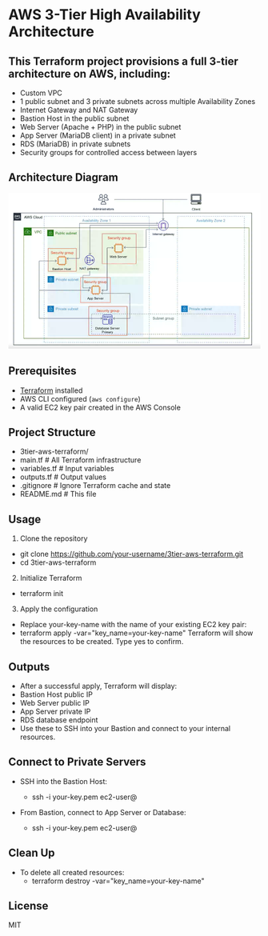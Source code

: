 # AWS 3-Tier High Availability Architecture
##  This Terraform project provisions a full 3-tier architecture on AWS, including:
- Custom VPC
- 1 public subnet and 3 private subnets across multiple Availability Zones
- Internet Gateway and NAT Gateway
- Bastion Host in the public subnet
- Web Server (Apache + PHP) in the public subnet
- App Server (MariaDB client) in a private subnet
- RDS (MariaDB) in private subnets
- Security groups for controlled access between layers


## Architecture Diagram
![AWS 3-Tier](./assets/Tier3Topology.png)


## Prerequisites
- [Terraform](https://www.terraform.io/downloads) installed
- AWS CLI configured (`aws configure`)
- A valid EC2 key pair created in the AWS Console


## Project Structure
- 3tier-aws-terraform/
- main.tf         # All Terraform infrastructure
-  variables.tf    # Input variables
-  outputs.tf      # Output values
- .gitignore      # Ignore Terraform cache and state
- README.md       # This file


## Usage
1. Clone the repository
  - git clone https://github.com/your-username/3tier-aws-terraform.git
  - cd 3tier-aws-terraform


2. Initialize Terraform
  - terraform init

3. Apply the configuration
- Replace your-key-name with the name of your existing EC2 key pair:
- terraform apply -var="key_name=your-key-name"
Terraform will show the resources to be created. Type yes to confirm.


## Outputs
- After a successful apply, Terraform will display:
- Bastion Host public IP
- Web Server public IP
- App Server private IP
- RDS database endpoint
- Use these to SSH into your Bastion and connect to your internal resources.



 ## Connect to Private Servers
- SSH into the Bastion Host:
  - ssh -i your-key.pem ec2-user@<bastion-public-ip>

- From Bastion, connect to App Server or Database:
  - ssh -i your-key.pem ec2-user@<app-private-ip>

## Clean Up
- To delete all created resources:
  - terraform destroy -var="key_name=your-key-name"


## License

MIT






